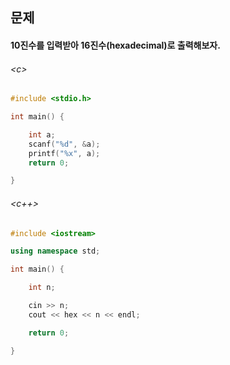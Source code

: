
## 문제
#### 10진수를 입력받아 16진수(hexadecimal)로 출력해보자.

###### \<c\>
```c
#include <stdio.h>

int main() {

	int a;
	scanf("%d", &a);
	printf("%x", a);
	return 0;

}
```

###### \<c++\>
```c++
#include <iostream>

using namespace std;

int main() {

	int n;

	cin >> n;
	cout << hex << n << endl;

	return 0;

}
```
